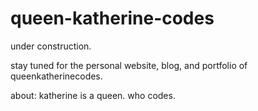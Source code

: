 # queen-katherine-codes

under construction.

stay tuned for the personal website, blog, and portfolio of queenkatherinecodes.

about: katherine is a queen. who codes.